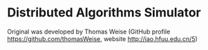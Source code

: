 # Distributed Algorithms Simulator

Original was developed by Thomas Weise (GitHub profile https://github.com/thomasWeise, website http://iao.hfuu.edu.cn/5)
